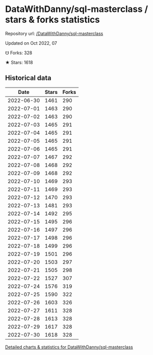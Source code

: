 # DataWithDanny/sql-masterclass / stars & forks statistics

Repository url: [/DataWithDanny/sql-masterclass](https://github.com/DataWithDanny/sql-masterclass)

Updated on Oct 2022, 07

☋ Forks: 328

★ Stars: 1618

## Historical data
| Date | Stars | Forks |
|------|-------|-------|
| 2022-06-30 | 1461 | 290 | 
| 2022-07-01 | 1463 | 290 | 
| 2022-07-02 | 1463 | 290 | 
| 2022-07-03 | 1465 | 291 | 
| 2022-07-04 | 1465 | 291 | 
| 2022-07-05 | 1465 | 291 | 
| 2022-07-06 | 1465 | 291 | 
| 2022-07-07 | 1467 | 292 | 
| 2022-07-08 | 1468 | 292 | 
| 2022-07-09 | 1468 | 292 | 
| 2022-07-10 | 1469 | 293 | 
| 2022-07-11 | 1469 | 293 | 
| 2022-07-12 | 1470 | 293 | 
| 2022-07-13 | 1481 | 293 | 
| 2022-07-14 | 1492 | 295 | 
| 2022-07-15 | 1495 | 296 | 
| 2022-07-16 | 1497 | 296 | 
| 2022-07-17 | 1498 | 296 | 
| 2022-07-18 | 1499 | 296 | 
| 2022-07-19 | 1501 | 296 | 
| 2022-07-20 | 1503 | 297 | 
| 2022-07-21 | 1505 | 298 | 
| 2022-07-22 | 1527 | 307 | 
| 2022-07-24 | 1576 | 319 | 
| 2022-07-25 | 1590 | 322 | 
| 2022-07-26 | 1603 | 326 | 
| 2022-07-27 | 1611 | 328 | 
| 2022-07-28 | 1613 | 328 | 
| 2022-07-29 | 1617 | 328 | 
| 2022-07-30 | 1618 | 328 | 


[Detailed charts & statistics for DataWithDanny/sql-masterclass](https://reviewgithub.com/rep/DataWithDanny/sql-masterclass)
